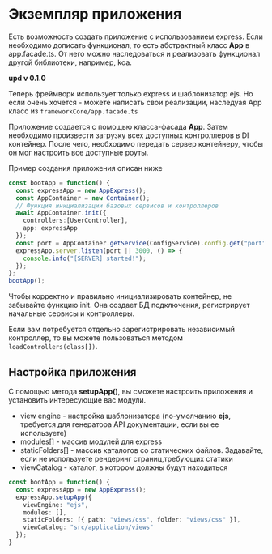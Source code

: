 # Экземпляр приложения

Есть возможность создать приложение с использованием express. Если необходимо дописать функционал, то есть абстрактный класс **App** в app.facade.ts. От него можно наследоваться и реализовать функционал другой библиотеки, например, koa. 

**upd v 0.1.0**

Теперь фреймворк использует только express и шаблонизатор ejs.
Но если очень хочется - можете написать свои реализации, наследуая App класс из ``frameworkCore/app.facade.ts``

Приложение создается с помощью класса-фасада **App**.
Затем необходимо произвести загрузку всех доступных контроллеров в DI контейнер.
После чего, необходимо передать сервер контейнеру, чтобы он мог настроить все доступные роуты.


Пример создания приложения описан ниже

```ts
const bootApp = function() {
  const expressApp = new AppExpress();
  const AppContainer = new Container();
  // Функция инициализации базовых сервисов и контроллеров
  await AppContainer.init({
    controllers:[UserController],
    app: expressApp
  });
  const port = AppContainer.getService(ConfigService).config.get("port");
  expressApp.server.listen(port || 3000, () => {
    console.info("[SERVER] started!");
  });
};
bootApp();
```
Чтобы корректно и правильно инициализировать контейнер, не забывайте функцию init. Она создает БД подключения, 
регистрирует начальные сервисы и контроллеры.

Если вам потребуется отдельно зарегистрировать независимый контроллер, то вы можете пользоваться методом ``loadControllers(class[])``.

## Настройка приложения

С помощью метода **setupApp()**, вы сможете настроить приложения и установить интересующие вас модули.

- view engine - настройка шаблонизатора (по-умолчанию **ejs**, требуется для генератора API документации, если вы ее используете)
- modules[] - массив модулей для express 
- staticFolders[] - массив каталогов со статических файлов. Задавайте, если не используете рендеринг страниц,требующих статики
- viewCatalog - каталог, в котором должны будут находиться 

```ts
const bootApp = function() {
  const expressApp = new AppExpress();
  expressApp.setupApp({
    viewEngine: "ejs",
    modules: [],
    staticFolders: [{ path: "views/css", folder: "views/css" }],
    viewCatalog: "src/application/views"
  });
}
```
